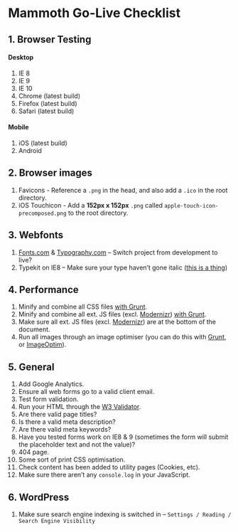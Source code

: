 # Mammoth Go-Live Checklist

## 1. Browser Testing

#### Desktop 

1. IE 8 
2. IE 9 
3. IE 10
4. Chrome  (latest build)
5. Firefox (latest build)
6. Safari (latest build)

#### Mobile 

1. iOS (latest build) 
2. Android 



## 2. Browser images 

1. Favicons - Reference a `.png` in the head, and also add a `.ico` in the root directory.
2. iOS Touchicon - Add a **152px x 152px** `.png` called `apple-touch-icon-precomposed.png` to the root directory.



## 3. Webfonts 

1. [Fonts.com](http://fonts.com) & [Typography.com](http://typography.com) – Switch project from development to live?
2. Typekit on IE8 – Make sure your type haven’t gone italic ([this is a thing](http://help.typekit.com/customer/portal/articles/6855-using-multiple-weights-and-styles))



## 4. Performance

1. Minify and combine all CSS files [with Grunt](http://gruntjs.com/). 
2. Minify and combine all ext. JS files (excl. [Modernizr](http://modernizr.com/)) [with Grunt](http://gruntjs.com/). 
3. Make sure all ext. JS files (excl. [Modernizr](http://modernizr.com/)) are at the bottom of the document. 
4. Run all images through an image optimiser (you can do this with [Grunt](http://gruntjs.com/), or [ImageOptim](http://imageoptim.com/)).



## 5. General

1. Add Google Analytics.
2. Ensure all web forms go to a valid client email. 
3. Test form validation. 
4. Run your HTML through the [W3 Validator](http://validator.w3.org/). 
5. Are there valid page titles?
6. Is there a valid meta description?
7. Are there valid meta keywords?
8. Have you tested forms work on IE8 & 9 (sometimes the form will submit the placeholder text and not the value)?
9. 404 page. 
10. Some sort of print CSS optimisation. 
11. Check content has been added to utility pages (Cookies, etc). 
12. Make sure there aren’t any `console.log` in your JavaScript. 



## 6. WordPress

1. Make sure search engine indexing is switched in – `Settings / Reading / Search Engine Visibility`
